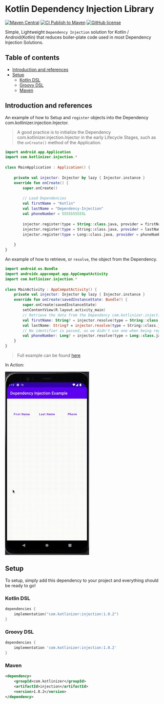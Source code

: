 # Kotlin Dependency Injection Library

[![Maven Central](https://img.shields.io/maven-central/v/com.kotlinizer/injection.svg?label=Maven%20Central)](https://search.maven.org/search?q=g:%22com.kotlinizer%22%20AND%20a:%22injection%22)
[![CI Publish to Maven](https://github.com/kotlinize/injection/actions/workflows/maven-publish.yml/badge.svg)](https://github.com/kotlinize/injection/actions/workflows/maven-publish.yml)
[![GitHub license](https://img.shields.io/badge/license-Apache%20License%202.0-orange.svg?style=flat)](http://www.apache.org/licenses/LICENSE-2.0)

Simple, Lightweight ```Dependency Injection``` solution for Kotlin / Android(Kotlin) that reduces boiler-plate code used in most Dependency Injection Solutions.

## Table of contents
<!--- TOC -->
* [Introduction and references](#introduction-and-references)
* [Setup](#setup)
  * [Kotlin DSL](#kotlin-dsl)
  * [Groovy DSL](#groovy-dsl)
  * [Maven](#maven)
<!--- END -->

## Introduction and references

An example of how to Setup and `register` objects into the Dependency com.kotlinizer.injection.Injector. 

> A good practice is to initialize the Dependency com.kotlinizer.injection.Injector in the early Lifecycle Stages, such as the `onCreate()` method of the Application.

```kotlin
import android.app.Application
import com.kotlinizer.injection.*

class MainApplication : Application() {
	
	private val injector: Injector by lazy { Injector.instance }
	override fun onCreate() {
		super.onCreate()
		
		// Load Dependencies
		val firstName = "Kotlin"
		val lastName = "Dependency-Injection"
		val phoneNumber = 5555555555L
		
		injector.register(type = String::class.java, provider = firstName, identifier = "FIRST_NAME")
		injector.register(type = String::class.java, provider = lastName, identifier = "LAST_NAME")
		injector.register(type = Long::class.java, provider = phoneNumber)
		
	}
}
```

An example of how to retrieve, or ```resolve```, the object from the Dependency.

```kotlin
import android.os.Bundle
import androidx.appcompat.app.AppCompatActivity
import com.kotlinizer.injection.*

class MainActivity : AppCompatActivity() {
	private val injector: Injector by lazy { Injector.instance }
	override fun onCreate(savedInstanceState: Bundle?) {
		super.onCreate(savedInstanceState)
		setContentView(R.layout.activity_main)
		// Retrieve the data from the Dependency com.kotlinizer.injection.Injector.
		val firstName: String? = injector.resolve(type = String::class.java, identifier = "FIRST_NAME")
		val lastName: String? = injector.resolve(type = String::class.java, identifier = "LAST_NAME")
		// No identifier is passed, as we didn't use one when being registered.
		val phoneNumber: Long? = injector.resolve(type = Long::class.java)
	}
}
```

> Full example can be found [here](https://github.com/kotlinize/dependency-injection-example)

In Action:

<img src="https://github.com/kotlinize/dependency-injection/blob/master/Dependency%20Injection%20Example.gif" width="275" height="600"/>

## Setup

To setup, simply add this dependency to your project and everything should be ready to go!

### Kotlin DSL
```kotlin
dependencies {
    implementation("com.kotlinizer:injection:1.0.2")
}
```

### Groovy DSL

```gradle
dependencies {
    implementation 'com.kotlinizer:injection:1.0.2'
}
```

### Maven
```xml
<dependency>
    <groupId>com.kotlinizer</groupId>
    <artifactId>injection</artifactId>
    <version>1.0.2</version>
</dependency>
```
